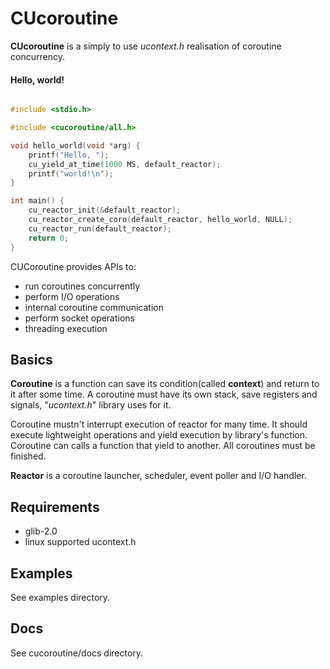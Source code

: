 # CUcoroutine
__CUcoroutine__ is a simply to use *ucontext.h* realisation of coroutine concurrency.

#### Hello, world!
```c

#include <stdio.h>

#include <cucoroutine/all.h>

void hello_world(void *arg) {
    printf("Hello, ");
    cu_yield_at_time(1000 MS, default_reactor);
    printf("world!\n");
}

int main() {
    cu_reactor_init(&default_reactor);
    cu_reactor_create_coro(default_reactor, hello_world, NULL);
    cu_reactor_run(default_reactor);
    return 0;
}
```

CUCoroutine provides APIs to:
- run coroutines concurrently
- perform I/O operations
- internal coroutine communication
- perform socket operations
- threading execution

## Basics
**Coroutine** is a function can save its condition(called __context__) and return to it after some time. A coroutine must have its own stack, save registers and signals, "*ucontext.h*" library uses for it.

Coroutine mustn't interrupt execution of reactor for many time. It should execute lightweight operations and yield execution by library's function.
Coroutine can calls a function that yield to another. 
All coroutines must be finished.

**Reactor** is a coroutine launcher, scheduler, event poller and I/O handler. 

## Requirements
- glib-2.0
- linux supported ucontext.h

## Examples
See examples directory.
## Docs
See cucoroutine/docs directory.
